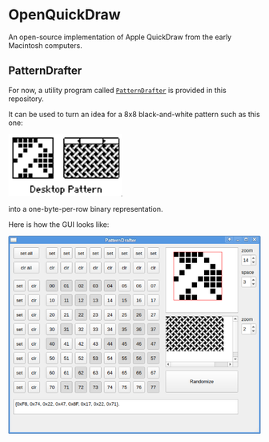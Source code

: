 # OpenQuickDraw
An open-source implementation of Apple QuickDraw from the early Macintosh computers.


## PatternDrafter

For now, a utility program called [`PatternDrafter`](src/PatternDrafter/patterndrafter.cpp)
is provided in this repository.

It can be used to turn an idea for a 8x8 black-and-white pattern
such as this one:

![desktop pattern](pattern_screenshots/16.png)

into a one-byte-per-row binary representation.

Here is how the GUI looks like:

![PatternDrafter demo](src/PatternDrafter/PatternDrafter_demo.png)

